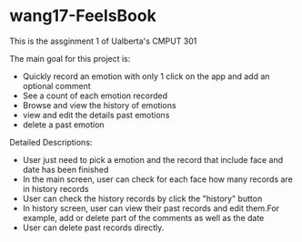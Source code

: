 # wang17-FeelsBook

This is the assginment 1 of Ualberta's CMPUT 301

The main goal for this project is:
  - Quickly record an emotion with only 1 click on the app and add an optional comment
  - See a count of each emotion recorded
  - Browse and view the history of emotions
  - view and edit the details past emotions
  - delete a past emotion
  
  Detailed Descriptions:
  + User just need to pick a emotion and the record that include face and date has been finished
  + In the main screen, user can check for each face how many records are in history records
  + User can check the history records by click the "history" button 
  + In history screen, user can view their past records and edit them.For example, add or delete part of the comments as well as the date
  + User can delete past records directly.
